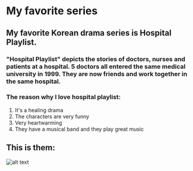 # **My favorite series**
## My favorite Korean drama series is Hospital Playlist.
### "Hospital Playlist" depicts the stories of doctors, nurses and patients at a hospital. 5 doctors all entered the same medical university in 1999. They are now friends and work together in the same hospital.
### The reason why I love hospital playlist:
1. It's a healing drama
2. The characters are very funny
3. Very heartwarming
4. They have a musical band and they play great music

## This is them:
![alt text](https://asianwiki.com/images/c/ca/Hospital_Playlist-P1.jpg)
